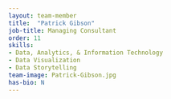 ```yaml
---
layout: team-member
title:  "Patrick Gibson"
job-title: Managing Consultant
order: 11
skills:
- Data, Analytics, & Information Technology
- Data Visualization
- Data Storytelling
team-image: Patrick-Gibson.jpg
has-bio: N
---
```

